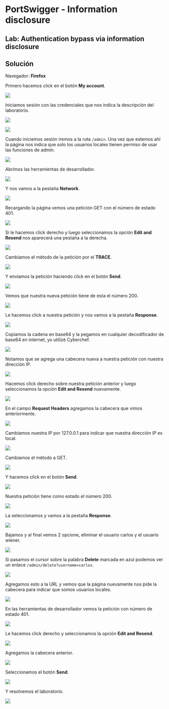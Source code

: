 # PortSwigger - Information disclosure


## Lab: Authentication bypass via information disclosure


## Solución

Navegador: **Firefox**

Primero hacemos click en el botón **My account**.

![](./imagenes/lab4-1.png)

Iniciamos sesión con las credenciales que nos indica la descripción del laboratorio.

![](./imagenes/lab4-2.png)

![](./imagenes/lab4-3.png)

Cuando iniciemos sesión iremos a la ruta `/admin`. Una vez que estemos ahí la página nos indica que solo los usuarios locales tienen permiso de usar las funciones de admin.

![](./imagenes/lab4-4.png)

Abrimos las herramientas de desarrollador.

![](./imagenes/lab4-5.png)

Y nos vamos a la pestaña **Network**.

![](./imagenes/lab4-6.png)

Recargando la página vemos una petición GET con el número de estado 401.

![](./imagenes/lab4-7.png)

Si le hacemos click derecho y luego seleccionamos la opción **Edit and Resend** nos aparecerá una pestaña a la derecha.

![](./imagenes/lab4-8.png)

Cambiamos el método de la petición por el **TRACE**.

![](./imagenes/lab4-9.png)

Y enviamos la petición haciendo click en el botón **Send**.

![](./imagenes/lab4-10.png)

Vemos que nuestra nueva petición tiene de esta el número 200.

![](./imagenes/lab4-11.png)

Le hacemos click a nuestra petición y nos vamos a la pestaña **Response**.

![](./imagenes/lab4-12.png)

Copiamos la cadena en base64 y la pegamos en cualquier decodificador de base64 en internet, yo utilizé Cyberchef.

![](./imagenes/lab4-13.png)

Notamos que se agrega una cabecera nueva a nuestra petición con nuestra dirección IP.

![](./imagenes/lab4-14.png)

Hacemos click derecho sobre nuestra petición anterior y luego seleccionamos la opción **Edit and Resend** nuevamente.

![](./imagenes/lab4-15.png)

En el campo **Request Headers** agregamos la cabecera que vimos anteriormente.

![](./imagenes/lab4-16.png)

Cambiamos nuestra IP por 127.0.0.1 para indicar que nuestra dirección IP es local.

![](./imagenes/lab4-17.png)

Cambiamos el método a GET.

![](./imagenes/lab4-18.png)

Y hacemos click en el botón **Send**.

![](./imagenes/lab4-19.png)

Nuestra petición tiene como estado el número 200.

![](./imagenes/lab4-20.png)

La seleccionamos y vamos a la pestaña **Response**.

![](./imagenes/lab4-21.png)

Bajamos y al final vemos 2 opcione, eliminar el usuario carlos y el usuario wiener.

![](./imagenes/lab4-22.png)

Si pasamos el cursor sobre la palabra **Delete** marcada en azul podemos ver un enlace `/admin/delete?username=carlos`.

![](./imagenes/lab4-23.png)

Agregamos esto a la URL y vemos que la página nuevamente nos pide la cabecera para indicar que somos usuarios locales.

![](./imagenes/lab4-24.png)

En las herramientas de desarrollador vemos la petición con número de estado 401.

![](./imagenes/lab4-25.png)

Le hacemos click derecho y seleccionamos la opción **Edit and Resend**.

![](./imagenes/lab4-26.png)

Agregamos la cabecera anterior.

![](./imagenes/lab4-27.png)

Seleccionamos el botón **Send**.

![](./imagenes/lab4-28.png)

Y resolvemos el laboratorio.

![](./imagenes/lab4-29.png)

